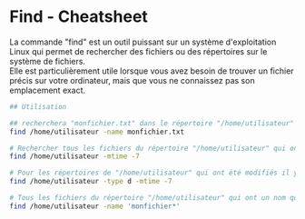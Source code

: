 Find - Cheatsheet
====
<!-- meta ------------------------------------------------------------------------------

Description ==  Cheatsheet des commandes de l'outils de recherchefind sous Linux
Tags        ==  Cheatsheet Tool Linux Find Recherche

Post_Type   ==  Cheatsheet
Preview     ==  image/cli
Author      ==  Loxcy

Version     == 0.1
Featured    == True
Visible     == False
Draft       == True

created_at  == 2022-01-10 00:00:00
published_at== 2022-01-10 00:00:00
updated_at   == 2022-01-10 00:00:00


---------------------------------------------------------------------------- endmeta -->
La commande "find" est un outil puissant sur un système d'exploitation Linux qui permet de rechercher des fichiers ou des répertoires sur le système de fichiers.  
Elle est particulièrement utile lorsque vous avez besoin de trouver un fichier précis sur votre ordinateur, mais que vous ne connaissez pas son emplacement exact.

```bash
## Utilisation

## recherchera "monfichier.txt" dans le répertoire "/home/utilisateur" et ses sous-répertoires.
find /home/utilisateur -name monfichier.txt 

# Rechercher tous les fichiers du répertoire "/home/utilisateur" qui ont été modifiés il y a moins de 7 jours 
find /home/utilisateur -mtime -7

# Pour les répertoires de "/home/utilisateur" qui ont été modifiés il y a moins de 7 jours :
find /home/utilisateur -type d -mtime -7

# Tous les fichiers du répertoire "/home/utilisateur" qui ont un nom qui commence par "monfichier" :
find /home/utilisateur -name 'monfichier*'
```

